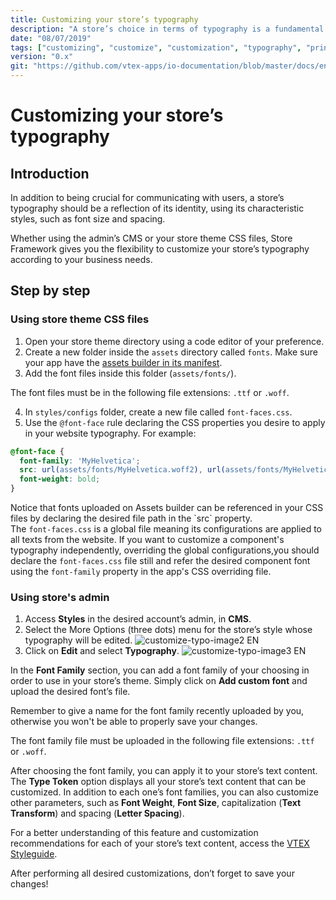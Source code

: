 ```yaml
---
title: Customizing your store’s typography
description: "A store’s choice in terms of typography is a fundamental step to building its identity. Within this environment, learn how to customize typography styles using the admin’s interface and your theme’s code."
date: "08/07/2019"
tags: ["customizing", "customize", "customization", "typography", "print", "cms", "styles", "css"]
version: "0.x"
git: "https://github.com/vtex-apps/io-documentation/blob/master/docs/en/Recipes/style/customizing-your-stores-typography.md"
---
```


# Customizing your store’s typography

## Introduction

In addition to being crucial for communicating with users, a store’s typography should be a reflection of its identity, using its characteristic styles, such as font size and spacing.

Whether using the admin’s CMS or your store theme CSS files, Store Framework gives you the flexibility to customize your store’s typography according to your business needs. 

## Step by step

### Using store theme CSS files 

1. Open your store theme directory using a code editor of your preference. 
2. Create a new folder inside the `assets` directory called `fonts`. Make sure your app have the [assets builder in its manifest](https://vtex.io/docs/recipes/development/using-the-assets-builder/).
3. Add the font files inside this folder (`assets/fonts/`).

<div class="alert alert-warning">
The font files must be in the following file extensions: <code>.ttf</code> or <code>.woff</code>. 
</div>

4. In `styles/configs` folder, create a new file called `font-faces.css`.
5. Use the `@font-face` rule declaring the CSS properties you desire to apply in your website typography. For example:

```css
@font-face {
  font-family: 'MyHelvetica';
  src: url(assets/fonts/MyHelvetica.woff2), url(assets/fonts/MyHelvetica.ttf);
  font-weight: bold;
}
```

<div class="alert alert-info">
Notice that fonts uploaded on Assets builder can be referenced in your CSS files by declaring the desired file path in the `src` property. 
</div>

<div class="alert alert-warning">
The <code>font-faces.css</code> is a global file meaning its configurations are applied to all texts from the website. If you want to customize a component's typography independently, overriding the global configurations,you should declare the <code>font-faces.css</code> file still and refer the desired component font using the <code>font-family</code> property in the app's CSS overriding file. 
</div>

### Using store's admin

1. Access **Styles** in the desired account’s admin, in **CMS**.
2. Select the More Options (three dots) menu for the store’s style whose typography will be edited.
![customize-typo-image2 EN](https://user-images.githubusercontent.com/52087100/63810485-3602a400-c8fb-11e9-8077-41ab76c66ad2.png)
3. Click on **Edit** and select **Typography**.
![customize-typo-image3 EN](https://user-images.githubusercontent.com/52087100/63810513-431f9300-c8fb-11e9-9f37-9789fbd52776.png)

In the **Font Family** section, you can add a font family of your choosing in order to use in your store’s theme. Simply click on **Add custom font** and upload the desired font’s file. 

Remember to give a name for the font family recently uploaded by you, otherwise you won't be able to properly save your changes. 

<div class="alert alert-warning">
The font family file must be uploaded in the following file extensions: <code>.ttf</code> or <code>.woff</code>. 
</div>

After choosing the font family, you can apply it to your store’s text content. The **Type Token** option displays all your store’s text content that can be customized. In addition to each one’s font families, you can also customize other parameters, such as **Font Weight**, **Font Size**, capitalization (**Text Transform**) and spacing (**Letter Spacing**).

For a better understanding of this feature and customization recommendations for each of your store’s text content, access the [VTEX Styleguide](https://styleguide.vtex.com/#/Styles?id=section-typography).

<div class="alert alert-warning">
After performing all desired customizations, don’t forget to save your changes! 
</div>
